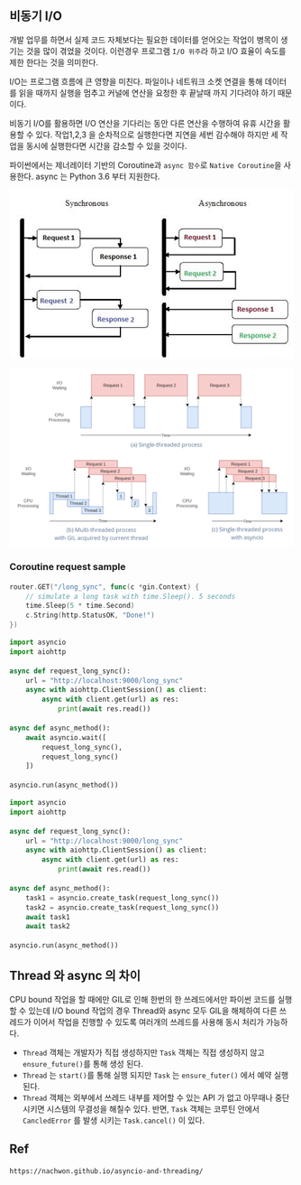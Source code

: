 ## 비동기 I/O

개발 업무를 하면서 실제 코드 자체보다는 필요한 데이터를 얻어오는 작업이 병목이 생기는 것을
많이 겪었을 것이다. 이런경우 프로그램 ``I/O 위주``라 하고 I/O 효율이 속도를 제한 한다는 것을 의미한다.

I/O는 프로그램 흐름에 큰 영향을 미친다. 파일이나 네트워크 소켓 연결을 통해 데이터를 읽을 때까지
실행을 멈추고 커널에 연산을 요청한 후 끝날때 까지 기다려야 하기 때문이다.

비동기 I/O를 활용하면 I/O 연산을 기다리는 동안 다른 연산을 수행하여 유휴 시간을 활용할 수 있다.
작업1,2,3 을 순차적으로 실행한다면 지연을 세번 감수해야 하지만 세 작업을 동시에 실행한다면 
시간을 감소할 수 있을 것이다.

파이썬에서는 제너레이터 기반의 Coroutine과 ``async 함수``로 ``Native Coroutine``을 사용한다.
async 는 Python 3.6 부터 지원한다.

![](data/8-1.png)

![](data/8-2.png)

### Coroutine request sample 
```go
router.GET("/long_sync", func(c *gin.Context) {
    // simulate a long task with time.Sleep(). 5 seconds
    time.Sleep(5 * time.Second)
    c.String(http.StatusOK, "Done!")
})
```

```python
import asyncio
import aiohttp

async def request_long_sync():
    url = "http://localhost:9000/long_sync"
    async with aiohttp.ClientSession() as client:
        async with client.get(url) as res:
            print(await res.read())

async def async_method():
    await asyncio.wait([
        request_long_sync(),
        request_long_sync()
    ])

asyncio.run(async_method())
```

```python
import asyncio
import aiohttp

async def request_long_sync():
    url = "http://localhost:9000/long_sync"
    async with aiohttp.ClientSession() as client:
        async with client.get(url) as res:
            print(await res.read())

async def async_method():
    task1 = asyncio.create_task(request_long_sync())
    task2 = asyncio.create_task(request_long_sync())
    await task1
    await task2

asyncio.run(async_method())
```

## Thread 와 async 의 차이
CPU bound 작업을 할 때에만 GIL로 인해 한번의 한 쓰레드에서만 파이썬 코드를 실행 할 수 있는데 
I/O bound 작업의 경우 Thread와 async 모두 GIL을 해체하여 다른 쓰레드가
이어서 작업을 진행할 수 있도록 여러개의 쓰레드를 사용해 동시 처리가 가능하다.

* `Thread` 객체는 개발자가 직접 생성하지만 `Task` 객체는 직접 생성하지 않고
`ensure_future()`를 통해 생성 된다.
* `Thread` 는 `start()`를 통해 실행 되지만 `Task` 는 `ensure_futer()` 에서 예약 실행 된다.
* `Thread` 객체는 외부에서 쓰레드 내부를 제어할 수 있는 API 가 없고
아무때나 중단 시키면 시스템의 무결성을 해칠수 있다. 반면, `Task` 객체는 
코루틴 안에서 `CancledError` 를 발생 시키는 `Task.cancel()` 이 있다.


## Ref
```
https://nachwon.github.io/asyncio-and-threading/
```
